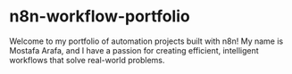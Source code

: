 # n8n-workflow-portfolio
Welcome to my portfolio of automation projects built with n8n! My name is Mostafa Arafa, and I have a passion for creating efficient, intelligent workflows that solve real-world problems.
